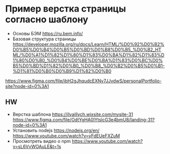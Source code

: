 # Пример верстка страницы согласно шаблону
- Основы БЭМ https://ru.bem.info/
- Базовая структура страницы https://developer.mozilla.org/ru/docs/Learn/HTML/%D0%92%D0%B2%D0%B5%D0%B4%D0%B5%D0%BD%D0%B8%D0%B5_%D0%B2_HTML/%D0%A1%D1%82%D1%80%D1%83%D0%BA%D1%82%D1%83%D1%80%D0%B0_%D0%B4%D0%BE%D0%BA%D1%83%D0%BC%D0%B5%D0%BD%D1%82%D0%B0_%D0%B8_%D0%B2%D0%B5%D0%B1-%D1%81%D0%B0%D0%B9%D1%82%D0%B0

https://www.figma.com/file/ibH2gJhqudcEXNy7JJvdwS/personalPortfolio-site?node-id=0%3A1

## HW 
- Верстка шаблона https://ilyaillych.wixsite.com/mysite-31
https://www.figma.com/file/OdtYgHA0lYtslcG3e4bmU8/landing-31?node-id=0%3A1
- Установить nodejs https://nodejs.org/en/ https://www.youtube.com/watch?v=yFdEUeFXZuM
- Просмотреть видео о npm https://www.youtube.com/watch?v=sL6VvWOAuLE&t=1s
